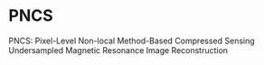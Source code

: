 # PNCS
PNCS: Pixel-Level Non-local Method-Based Compressed Sensing Undersampled Magnetic Resonance Image Reconstruction
